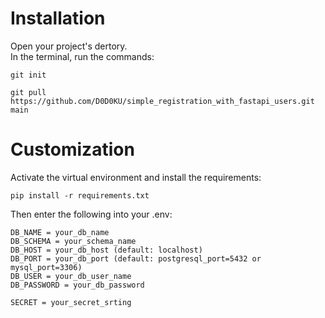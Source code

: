 # Installation
Open your project's dertory.\
In the terminal, run the commands:
```
git init
```
```
git pull https://github.com/D0D0KU/simple_registration_with_fastapi_users.git main
```
# Сustomization
Activate the virtual environment and install the requirements:

    pip install -r requirements.txt

Then enter the following into your .env:
```
DB_NAME = your_db_name
DB_SCHEMA = your_schema_name
DB_HOST = your_db_host (default: localhost)
DB_PORT = your_db_port (default: postgresql_port=5432 or mysql_port=3306)
DB_USER = your_db_user_name
DB_PASSWORD = your_db_password

SECRET = your_secret_srting
```


